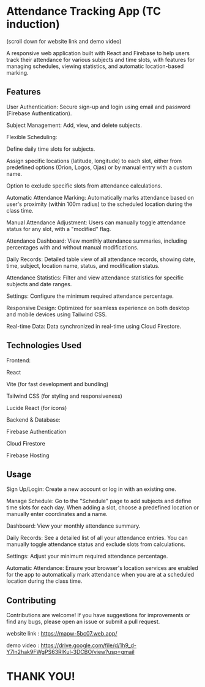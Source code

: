 # Attendance Tracking App (TC induction)


(scroll down for website link and demo video)

A responsive web application built with React and Firebase to help users track their attendance for various subjects and time slots, with features for managing schedules, viewing statistics, and automatic location-based marking.

## Features

User Authentication: Secure sign-up and login using email and password (Firebase Authentication).

Subject Management: Add, view, and delete subjects.

Flexible Scheduling:

Define daily time slots for subjects.

Assign specific locations (latitude, longitude) to each slot, either from predefined options (Orion, Logos, Ojas) or by manual entry with a custom name.

Option to exclude specific slots from attendance calculations.

Automatic Attendance Marking: Automatically marks attendance based on user's proximity (within 100m radius) to the scheduled location during the class time.

Manual Attendance Adjustment: Users can manually toggle attendance status for any slot, with a "modified" flag.

Attendance Dashboard: View monthly attendance summaries, including percentages with and without manual modifications.

Daily Records: Detailed table view of all attendance records, showing date, time, subject, location name, status, and modification status.

Attendance Statistics: Filter and view attendance statistics for specific subjects and date ranges.

Settings: Configure the minimum required attendance percentage.

Responsive Design: Optimized for seamless experience on both desktop and mobile devices using Tailwind CSS.

Real-time Data: Data synchronized in real-time using Cloud Firestore.


## Technologies Used

Frontend:

React

Vite (for fast development and bundling)

Tailwind CSS (for styling and responsiveness)

Lucide React (for icons)

Backend & Database:

Firebase Authentication

Cloud Firestore

Firebase Hosting


## Usage

Sign Up/Login: Create a new account or log in with an existing one.

Manage Schedule: Go to the "Schedule" page to add subjects and define time slots for each day. When adding a slot, choose a predefined location or manually enter coordinates and a name.

Dashboard: View your monthly attendance summary.

Daily Records: See a detailed list of all your attendance entries. You can manually toggle attendance status and exclude slots from calculations.

Settings: Adjust your minimum required attendance percentage.

Automatic Attendance: Ensure your browser's location services are enabled for the app to automatically mark attendance when you are at a scheduled location during the class time.


## Contributing

Contributions are welcome! If you have suggestions for improvements or find any bugs, please open an issue or submit a pull request.


website link : https://mapw-5bc07.web.app/

demo video : https://drive.google.com/file/d/1h9_d-Y7ln2hak9FWgPS63RlKul-3DCBO/view?usp=gmail



# THANK YOU!
